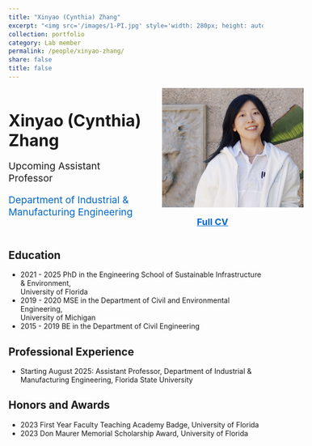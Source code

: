 ```yaml
---
title: "Xinyao (Cynthia) Zhang"
excerpt: "<img src='/images/1-PI.jpg' style='width: 280px; height: auto;'><br/><br/>Upcoming Assistant<br/>Professor in Industrial &<br/>Manufacturing Engineering"
collection: portfolio
category: Lab member
permalink: /people/xinyao-zhang/
share: false
title: false
---
```

<div style="display: flex; flex-wrap: wrap; gap: 30px; margin-bottom: 2rem;">
  <!-- Left Column: Name, Title, Department -->
  <div style="flex: 2; min-width: 250px;">
    <h1 style="font-size: 2rem; font-weight: bold; margin-bottom: 10px;">Xinyao (Cynthia) Zhang</h1> 
    <p style="font-size: 1.2rem; margin-bottom: 0.5em;">Upcoming Assistant Professor</p>
    <p style="font-size: 1.2rem; margin-bottom: 1.5em;">
      <a href="https://eng.famu.fsu.edu/ime" target="_blank" 
         style="color: #0066cc; text-decoration: none;">
        Department of Industrial &amp; Manufacturing Engineering
      </a>
    </p>
  </div>

  <!-- Right Column: Photo and CV Link -->
  <div style="flex: 1; min-width: 200px; text-align: center;">
    <img src="/images/1-PI.jpg" alt="Xinyao (Cynthia) Zhang" 
         style="max-width: 280px; height: auto;">
    <div style="margin-top: 15px;">
      <a href="/files/Xinyao_Cynthia_Zhang_CV.pdf" target="_blank"
         style="color: #0066cc; font-size: 18px; font-weight: bold;">
        Full CV
      </a>
    </div>
  </div>
</div> 

<!-- Education Section -->
<h2>Education</h2>
<ul>
  <li>2021 - 2025 PhD in the Engineering School of Sustainable Infrastructure &amp; Environment, 
      <br/>University of Florida</li>
  <li>2019 - 2020 MSE in the Department of Civil and Environmental Engineering, 
      <br/>University of Michigan</li>
  <li>2015 - 2019 BE in the Department of Civil Engineering</li>
</ul>

<!-- Professional Experience Section -->
<h2>Professional Experience</h2>
<ul>
  <li>Starting August 2025: Assistant Professor, Department of Industrial &amp; Manufacturing 
      Engineering, Florida State University</li>
</ul>

<!-- Honors and Awards Section -->
<h2>Honors and Awards</h2>
<ul>
  <li>2023 First Year Faculty Teaching Academy Badge, University of Florida</li>
  <li>2023 Don Maurer Memorial Scholarship Award, University of Florida</li>
</ul>


